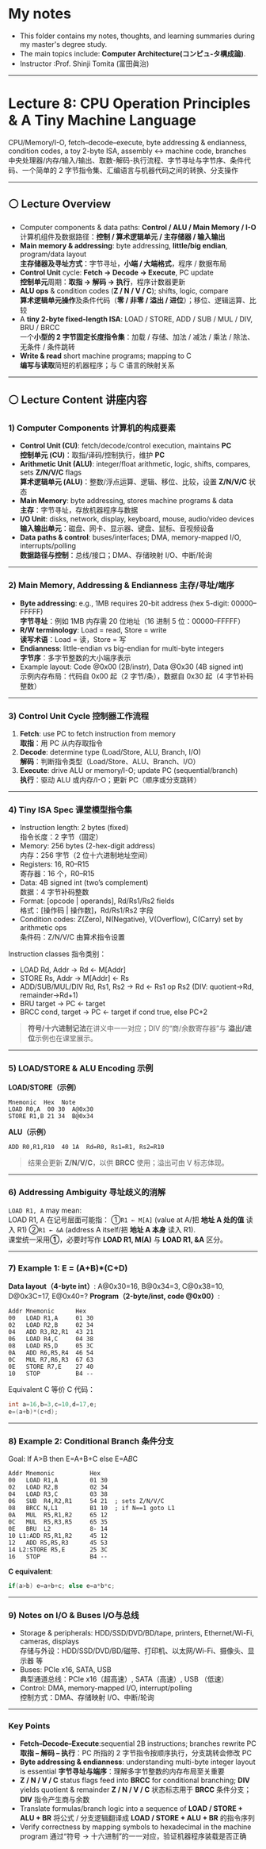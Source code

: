 #  My notes
- This folder contains my notes, thoughts, and learning summaries during my master's degree study.
- The main topics include: **Computer Architecture(コンピュ-タ構成論)**.
- Instructor :Prof. Shinji Tomita (富田眞治)  

---

# Lecture 8: CPU Operation Principles & A Tiny Machine Language
CPU/Memory/I-O, fetch–decode–execute, byte addressing & endianness, condition codes, a toy 2-byte ISA, assembly ↔ machine code, branches  
中央处理器/内存/输入/输出、取数-解码-执行流程、字节寻址与字节序、条件代码、一个简单的 2 字节指令集、汇编语言与机器代码之间的转换、分支操作

---

## ⚪ Lecture Overview
- Computer components & data paths: **Control / ALU / Main Memory / I-O**  
  计算机组件及数据路径：**控制 / 算术逻辑单元 / 主存储器 / 输入输出**  
- **Main memory & addressing**: byte addressing, **little/big endian**, program/data layout  
  **主存储器及寻址方式**：字节寻址，**小端 / 大端格式**，程序 / 数据布局  
- **Control Unit** cycle: **Fetch → Decode → Execute**, PC update  
  **控制单元**周期：**取指 → 解码 → 执行**，程序计数器更新  
- **ALU ops** & condition codes (**Z / N / V / C**); shifts, logic, compare  
  **算术逻辑单元操作**及条件代码（**零 / 非零 / 溢出 / 进位**）；移位、逻辑运算、比较  
- A **tiny 2-byte fixed-length ISA**: LOAD / STORE, ADD / SUB / MUL / DIV, BRU / BRCC  
  一个**小型的 2 字节固定长度指令集**：加载 / 存储、加法 / 减法 / 乘法 / 除法、无条件 / 条件跳转  
- **Write & read** short machine programs; mapping to C  
  **编写与读取**简短的机器程序；与 C 语言的映射关系  

---

## ⚪ Lecture Content 讲座内容

### 1) Computer Components 计算机的构成要素
- **Control Unit (CU)**: fetch/decode/control execution, maintains **PC**  
  **控制单元 (CU)**：取指/译码/控制执行，维护 **PC**  
- **Arithmetic Unit (ALU)**: integer/float arithmetic, logic, shifts, compares, sets **Z/N/V/C** flags  
  **算术逻辑单元 (ALU)**：整数/浮点运算、逻辑、移位、比较，设置 **Z/N/V/C** 状态  
- **Main Memory**: byte addressing, stores machine programs & data  
  **主存**：字节寻址，存放机器程序与数据  
- **I/O Unit**: disks, network, display, keyboard, mouse, audio/video devices  
  **输入输出单元**：磁盘、网卡、显示器、键盘、鼠标、音视频设备  
- **Data paths & control**: buses/interfaces; DMA, memory-mapped I/O, interrupts/polling  
  **数据路径与控制**：总线/接口；DMA、存储映射 I/O、中断/轮询  

---

### 2) Main Memory, Addressing & Endianness 主存/寻址/端序
- **Byte addressing**: e.g., 1MB requires 20-bit address (hex 5-digit: 00000–FFFFF)  
  **字节寻址**：例如 1MB 内存需 20 位地址（16 进制 5 位：00000–FFFFF）  
- **R/W terminology**: Load = read, Store = write  
  **读写术语**：Load = 读，Store = 写  
- **Endianness**: little-endian vs big-endian for multi-byte integers  
  **字节序**：多字节整数的大小端序表示  
- Example layout: Code @0x00 (2B/instr), Data @0x30 (4B signed int)  
  示例内存布局：代码自 0x00 起（2 字节/条），数据自 0x30 起（4 字节补码整数）  

---

### 3) Control Unit Cycle 控制器工作流程
1. **Fetch**: use PC to fetch instruction from memory  
   **取指**：用 PC 从内存取指令  
2. **Decode**: determine type (Load/Store, ALU, Branch, I/O)  
   **解码**：判断指令类型（Load/Store、ALU、Branch、I/O）  
3. **Execute**: drive ALU or memory/I-O; update PC (sequential/branch)  
   **执行**：驱动 ALU 或内存/I-O；更新 PC（顺序或分支跳转）  

---

### 4) Tiny ISA Spec 课堂模型指令集
- Instruction length: 2 bytes (fixed)  
  指令长度：2 字节（固定）  
- Memory: 256 bytes (2-hex-digit address)  
  内存：256 字节（2 位十六进制地址空间）  
- Registers: 16, R0–R15  
  寄存器：16 个，R0–R15  
- Data: 4B signed int (two’s complement)  
  数据：4 字节补码整数  
- Format: [opcode | operands], Rd/Rs1/Rs2 fields  
  格式：[操作码 | 操作数]，Rd/Rs1/Rs2 字段  
- Condition codes: Z(Zero), N(Negative), V(Overflow), C(Carry) set by arithmetic ops  
  条件码：Z/N/V/C 由算术指令设置  

Instruction classes 指令类别：  
- LOAD Rd, Addr → Rd ← M[Addr]  
- STORE Rs, Addr → M[Addr] ← Rs  
- ADD/SUB/MUL/DIV Rd, Rs1, Rs2 → Rd ← Rs1 op Rs2 (DIV: quotient→Rd, remainder→Rd+1)  
- BRU target → PC ← target  
- BRCC cond, target → PC ← target if cond true, else PC+2

> **符号/十六进制记法**在讲义中一一对应；DIV 的“商/余数寄存器”与 **溢出/进位**示例也在课堂展示。

---

### 5) LOAD/STORE & ALU Encoding 示例
**LOAD/STORE（示例）**
```
Mnemonic  Hex  Note
LOAD R0,A  00 30  A@0x30
STORE R1,B 21 34  B@0x34
```
**ALU（示例）**
```
ADD R0,R1,R10  40 1A  Rd=R0, Rs1=R1, Rs2=R10
```
> 结果会更新 **Z/N/V/C**，以供 **BRCC** 使用；溢出可由 V 标志体现。
> 
---

### 6) Addressing Ambiguity 寻址歧义的消解
`LOAD R1, A` may mean:  
 LOAD R1, A 在记号层面可能指：
①`R1 ← M[A]` (value at A/把 **地址 A 处的值** 读入 R1) 
②`R1 ← &A` (address A itself/把 **地址 A 本身** 读入 R1).  
课堂统一采用**①**，必要时写作 **LOAD R1, M(A)** 与 **LOAD R1, &A** 区分。

---

### 7) Example 1: E = (A+B)*(C+D)
**Data layout（4-byte int）**: A@0x30=16, B@0x34=3, C@0x38=10, D@0x3C=17, E@0x40=?
**Program（2-byte/inst, code @0x00）**:  
```
Addr Mnemonic      Hex
00   LOAD R1,A     01 30
02   LOAD R2,B     02 34
04   ADD R3,R2,R1  43 21
06   LOAD R4,C     04 38
08   LOAD R5,D     05 3C
0A   ADD R6,R5,R4  46 54
0C   MUL R7,R6,R3  67 63
0E   STORE R7,E    27 40
10   STOP          B4 --
```
Equivalent C     等价 C 代码：  
```c
int a=16,b=3,c=10,d=17,e;
e=(a+b)*(c+d);
```

---

### 8) Example 2: Conditional Branch 条件分支
Goal: If A>B then E=A+B+C else E=A*B*C  
```
Addr Mnemonic          Hex
00   LOAD R1,A         01 30
02   LOAD R2,B         02 34
04   LOAD R3,C         03 38
06   SUB  R4,R2,R1     54 21  ; sets Z/N/V/C
08   BRCC N,L1         B1 10  ; if N==1 goto L1
0A   MUL  R5,R1,R2     65 12
0C   MUL  R5,R3,R5     65 35
0E   BRU  L2           8- 14
10 L1:ADD R5,R1,R2     45 12
12   ADD R5,R5,R3      45 53
14 L2:STORE R5,E       25 3C
16   STOP              B4 --
```
**C equivalent**:  
```c
if(a>b) e=a+b+c; else e=a*b*c;
```

---

### 9) Notes on I/O & Buses I/O与总线
- Storage & peripherals: HDD/SSD/DVD/BD/tape, printers, Ethernet/Wi-Fi, cameras, displays  
  存储与外设：HDD/SSD/DVD/BD/磁带、打印机、以太网/Wi-Fi、摄像头、显示器  等
- Buses: PCIe x16, SATA, USB  
  典型通道总线：PCIe x16（超高速）, SATA（高速）, USB  （低速）
- Control: DMA, memory-mapped I/O, interrupt/polling  
  控制方式：DMA、存储映射 I/O、中断/轮询  

---

### Key Points
- **Fetch–Decode–Execute**:sequential 2B instructions; branches rewrite PC  
  **取指 – 解码 – 执行**：PC 所指的 2 字节指令按顺序执行，分支跳转会修改 PC
- **Byte addressing & endianness**: understanding multi-byte integer layout is essential
  **字节寻址与端序**：理解多字节整数的内存布局至关重要
- **Z / N / V / C** status flags feed into **BRCC** for conditional branching; **DIV** yields quotient & remainder 
  **Z / N / V / C** 状态标志用于 **BRCC** 条件分支；**DIV** 指令产生商与余数
- Translate formulas/branch logic into a sequence of **LOAD / STORE + ALU + BR** 
  将公式 / 分支逻辑翻译成 **LOAD / STORE + ALU + BR** 的指令序列 
- Verify correctness by mapping symbols to hexadecimal in the machine program
  通过“符号 → 十六进制”的一一对应，验证机器程序装载是否正确

